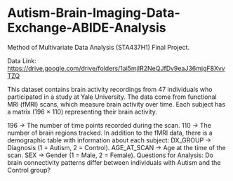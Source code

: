 # Autism-Brain-Imaging-Data-Exchange-ABIDE-Analysis
Method of Multivariate Data Analysis (STA437H1) Final Project.

Data Link: https://drive.google.com/drive/folders/1ai5mjIR2NeQJfDv9eaJ36mjgF8XvvTZQ

This dataset contains brain activity recordings from 47 individuals who participated in a study at Yale University. The data come from functional MRI (fMRI) scans, which measure brain activity over time. Each subject has a matrix (196 × 110) representing their brain activity.

196 → The number of time points recorded during the scan.
110 → The number of brain regions tracked. In addition to the fMRI data, there is a demographic table with information about each subject:
DX_GROUP → Diagnosis (1 = Autism, 2 = Control).
AGE_AT_SCAN → Age at the time of the scan.
SEX → Gender (1 = Male, 2 = Female).
Questions for Analysis: Do brain connectivity patterns differ between individuals with Autism and the Control group?

